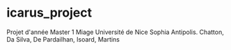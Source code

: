 icarus_project
==============

Projet d'année Master 1 Miage Université de Nice Sophia Antipolis. Chatton, Da Silva, De Pardailhan, Isoard, Martins